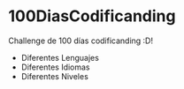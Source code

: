 # 100DiasCodificanding
Challenge de 100 días codificanding :D!

- Diferentes Lenguajes
- Diferentes Idiomas
- Diferentes Niveles
